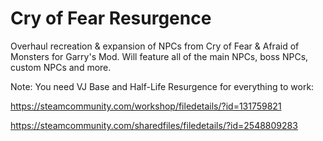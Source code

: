 # Cry of Fear Resurgence
 Overhaul recreation & expansion of NPCs from Cry of Fear & Afraid of Monsters for Garry's Mod. 
 Will feature all of the main NPCs, boss NPCs, custom NPCs and more.
 
 Note: You need VJ Base and Half-Life Resurgence for everything to work:
 
 https://steamcommunity.com/workshop/filedetails/?id=131759821
 
 https://steamcommunity.com/sharedfiles/filedetails/?id=2548809283
 
